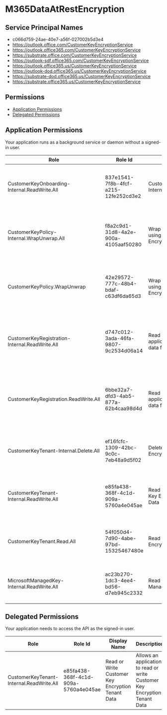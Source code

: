 # M365DataAtRestEncryption
## Service Principal Names
- c066d759-24ae-40e7-a56f-027002b5d3e4
- https://outlook.office.com/CustomerKeyEncryptionService
- https://outlook.office365.com/CustomerKeyEncryptionService
- https://substrate.office.com/CustomerKeyEncryptionService
- https://outlook-sdf.office365.com/CustomerKeyEncryptionService
- https://outlook.office365.us/CustomerKeyEncryptionService
- https://outlook-dod.office365.us/CustomerKeyEncryptionService
- https://substrate-dod.office365.us/CustomerKeyEncryptionService
- https://substrate.office365.us/CustomerKeyEncryptionService

 ## Permissions
- [Application Permissions](#application-permissions)
- [Delegated Permissions](#delegated-permissions)

## Application Permissions
Your application runs as a background service or daemon without a signed-in user.

| Role | Role Id | Display Name | Description |
|---|---|---|---|
| CustomerKeyOnboarding-Internal.ReadWrite.All | 837e1541-7f8b-4fcf-a215-12fe252cd3e2 | CustomerKeyOnboarding-Internal.ReadWrite.All | This scope allows the holder to invoke customer onboarding scenarios |
| CustomerKeyPolicy-Internal.WrapUnwrap.All | f8a2c9d1-31d8-4a2e-900a-4105aaf50280 | Wrap or Unwrap data using CustomerKey Encryption Policy | Allows application to Wrap or Unwrap data using CustomerKey Encryption Policy. |
| CustomerKeyPolicy.WrapUnwrap | 42e29572-777c-48b4-bdaf-c63df6da65d3 | Wrap or Unwrap data using CustomerKey Encryption Policy | Allows application to Wrap or Unwrap data using CustomerKey Encryption Policy |
| CustomerKeyRegistration-Internal.ReadWrite.All | d747c012-3ada-46fa-9807-9c2534d06a14 | Read or Write resource application registration data for any application | Allows an application to Read or Write resource application registration data for any application |
| CustomerKeyRegistration.ReadWrite.All | 6bbe32a7-dfd3-4ab5-877a-62b4caa98d4d | Read or Write resource application registration data for their application | Allows an application to Read or Write resource application registration data for their application |
| CustomerKeyTenant-Internal.Delete.All | ef16fcfc-1309-42bc-9c0c-7eb48a9d5f02 | Delete Customer Key Encryption Tenant Data | Allows an application to delete Customer Key Encryption Tenant data |
| CustomerKeyTenant-Internal.ReadWrite.All | e85fa438-368f-4c1d-909a-5760a4e045ae | Read or Write Customer Key Encryption Tenant Data | Allows an application to read or write Customer Key Encryption Tenant Data |
| CustomerKeyTenant.Read.All | 54f050d4-7d90-4abe-97bd-15325467480e | Read Customer Key Encryption Tenant Data | Allows an application to read Customer Key Encryption Tenant Data |
| MicrosoftManagedKey-Internal.ReadWrite.All | ac23b270-1dc3-4ee4-bd56-d7eb945c2332 | Read or Write Microsoft Managed Key Data | Allows an application to read or write Microsoft Managed Key Data |

## Delegated Permissions
Your application needs to access the API as the signed-in user. 

| Role | Role Id | Display Name | Description |
|---|---|---|---|
| CustomerKeyTenant-Internal.ReadWrite.All | e85fa438-368f-4c1d-909a-5760a4e045ae | Read or Write Customer Key Encryption Tenant Data | Allows an application to read or write Customer Key Encryption Tenant Data |

